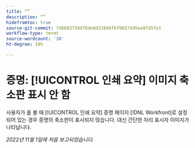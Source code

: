 ```yaml
---
title: “”
description: “”
hidefromtoc: true
source-git-commit: 7d6683758d76de8d31048f6f0657d45ea9fd5fe1
workflow-type: tm+mt
source-wordcount: '38'
ht-degree: 10%

---
```



# 증명: [!UICONTROL 인쇄 요약] 이미지 축소판 표시 안 함

<!--This is on both the WF and WFP TOCs-->

사용자가 를 볼 때 [!UICONTROL 인쇄 요약] 증명 페이지 [!DNL Workfront]로 설정되어 있는 경우 증명의 축소판이 표시되지 않습니다. 대신 간단한 자리 표시자 이미지가 나타납니다.

_2022년 11월 1일에 처음 보고되었습니다._

